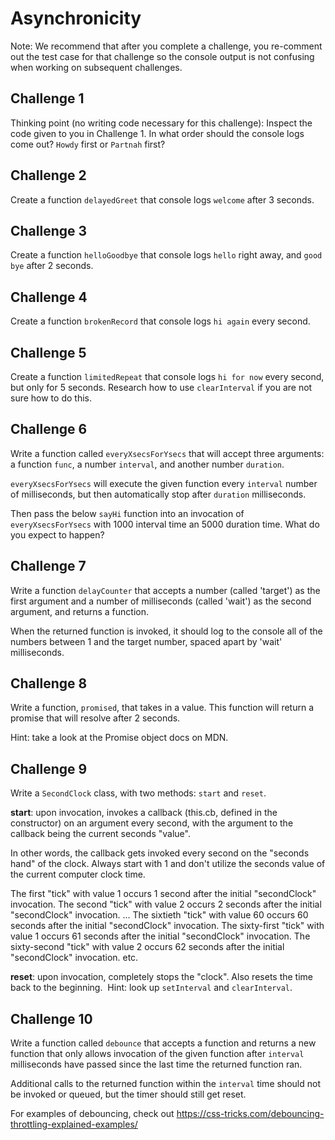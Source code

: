 # Asynchronicity

Note: We recommend that after you complete a challenge, you re-comment out the test case for that challenge so the console output is not confusing when working on subsequent challenges.

## Challenge 1

Thinking point (no writing code necessary for this challenge): Inspect the code given to you in Challenge 1. In what order should the console logs come out? `Howdy` first or `Partnah` first?

## Challenge 2

Create a function `delayedGreet` that console logs `welcome` after 3 seconds.

## Challenge 3

Create a function `helloGoodbye` that console logs `hello` right away, and `good bye` after 2 seconds.

## Challenge 4

Create a function `brokenRecord` that console logs `hi again` every second.

## Challenge 5

Create a function `limitedRepeat` that console logs `hi for now` every second, but only for 5 seconds. Research how to use `clearInterval` if you are not sure how to do this.

## Challenge 6

Write a function called `everyXsecsForYsecs` that will accept three arguments: a function `func`, a number `interval`, and another number `duration`.

`everyXsecsForYsecs` will execute the given function every `interval` number of milliseconds, but then automatically stop after `duration` milliseconds.

Then pass the below `sayHi` function into an invocation of `everyXsecsForYsecs` with 1000 interval time an 5000 duration time.
What do you expect to happen?

## Challenge 7

Write a function `delayCounter` that accepts a number (called 'target') as the first argument and a number of milliseconds (called 'wait') as the second argument, and returns a function.

When the returned function is invoked, it should log to the console all of the numbers between 1 and the target number, spaced apart by 'wait' milliseconds.

## Challenge 8

Write a function, `promised`, that takes in a value. This function will return a promise that will resolve after 2 seconds.

Hint: take a look at the Promise object docs on MDN.

## Challenge 9

Write a `SecondClock` class, with two methods: `start` and `reset`. ​

**start**: upon invocation, invokes a callback (this.cb, defined in the constructor) on an argument every second, with the argument to the callback being the current seconds "value".

In other words, the callback gets invoked every second on the "seconds hand" of the clock. Always start with 1 and don't utilize the seconds value of the current computer clock time.

The first "tick" with value 1 occurs 1 second after the initial "secondClock" invocation.
The second "tick" with value 2 occurs 2 seconds after the initial "secondClock" invocation.
...
The sixtieth "tick" with value 60 occurs 60 seconds after the initial "secondClock" invocation.
The sixty-first "tick" with value 1 occurs 61 seconds after the initial "secondClock" invocation.
The sixty-second "tick" with value 2 occurs 62 seconds after the initial "secondClock" invocation.
etc.

**reset**: upon invocation, completely stops the "clock".
Also resets the time back to the beginning.
​
Hint: look up `setInterval` and `clearInterval`.

## Challenge 10

Write a function called `debounce` that accepts a function and returns a new function that only allows invocation of the given function after `interval` milliseconds have passed since the last time the returned function ran.

Additional calls to the returned function within the `interval` time should not be invoked or queued, but the timer should still get reset.

For examples of debouncing, check out https://css-tricks.com/debouncing-throttling-explained-examples/

